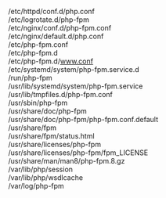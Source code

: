 /etc/httpd/conf.d/php.conf  
/etc/logrotate.d/php-fpm  
/etc/nginx/conf.d/php-fpm.conf  
/etc/nginx/default.d/php.conf  
/etc/php-fpm.conf  
/etc/php-fpm.d  
/etc/php-fpm.d/www.conf  
/etc/systemd/system/php-fpm.service.d  
/run/php-fpm  
/usr/lib/systemd/system/php-fpm.service  
/usr/lib/tmpfiles.d/php-fpm.conf  
/usr/sbin/php-fpm  
/usr/share/doc/php-fpm  
/usr/share/doc/php-fpm/php-fpm.conf.default  
/usr/share/fpm  
/usr/share/fpm/status.html  
/usr/share/licenses/php-fpm  
/usr/share/licenses/php-fpm/fpm\_LICENSE  
/usr/share/man/man8/php-fpm.8.gz  
/var/lib/php/session  
/var/lib/php/wsdlcache  
/var/log/php-fpm  
